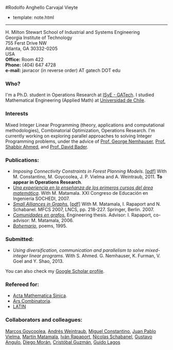 #Rodolfo Anghello Carvajal Vieyte

- template: note.html

-----

H. Milton Stewart School of Industrial and Systems Engineering  
Georgia Institute of Technology  
755 Ferst Drive NW  
Atlanta, GA 30332-0205  
USA  
**Office:** Room 422  
**Phone:** (404) 647 4728  
**e-mail:** javracor (in reverse order) AT gatech DOT edu

### Who? ###
I'm a Ph.D. student in Operations Research at [ISyE - GATech](http://www.isye.gatech.edu). I studied Mathematical Engineering (Applied Math) at [Universidad de Chile](http://www.dim.uchile.cl).

### Interests ###
Mixed Integer Linear Programming (theory, applications and computational methodologies), Combinatorial Optimization, Operations Research. I'm
currently working on exploring parallel approaches to solving Integer Programming problems, under the advice of
[Prof. George Nemhauser](http://www2.isye.gatech.edu/~gnemhaus/), [Prof. Shabbir
Ahmed](http://www2.isye.gatech.edu/~sahmed/), and [Prof. David Bader](http://www.cc.gatech.edu/~bader/).

### Publications: ###
- *Imposing Connectivity Constraints in Forest Planning Models.* [[pdf]][oldGrowth_pdf] With M. Constantino, M. Goycoolea, J. P. Vielma and A. Weintraub, 2011. **To appear in Operations Research**.
- [*Una experiencia en la ense&ntilde;anza de los primeros cursos del &aacute;rea matem&aacute;tica*][sochedi07]. With M. Matamala. XXI Congreso de Educaci&oacute;n en Ingenier&iacute;a SOCHEDI, 2007.
- [*Small Alliances in Graphs.*][mfcs07] [[pdf]][mfcs07_pdf] With M. Matamala, I. Rapaport and N. Schabanel. MFCS 2007, LNCS, pp. 218-227. Springer, Berlin. 2007.
- [*Comunidades en grafos.*][comunidades06] Engineering thesis. Advisor: I. Rapaport, co-advisor: M. Matamala, 2006.
- [*Bohemario*][bohemario95], poems, 1995.

### Submitted: ###
- *Using diversification, communication and parallelism to solve mixed-integer linear programs.* With S. Ahmed. G. Nemhauser, K. Furman,
V. Goel and Y. Shao, 2013.

You can also check my [Google Scholar profile](http://scholar.google.com/citations?hl=en&user=O3DhVXMAAAAJ).

### Refereed for: ###
- [Acta Mathematica Sinica](http://www.springer.com/mathematics/journal/10114).
- [Ars Combinatoria](http://www.combinatorialmath.ca/arscombinatoria/). 
- [LATIN](http://www.latintcs.org/)

### Collaborators and colleagues: ###
[Marcos Goycoolea](http://mgoycool.uai.cl), 
[Andr&eacute;s Weintraub](http://www.dii.uchile.cl/~aweintra/), 
[Miguel Constantino](http://www.deio.fc.ul.pt/ficha_pessoal/ficha_miguel-constantino.php), 
[Juan Pablo Vielma](http://www.pitt.edu/~jvielma/),
[Mart&iacute;n Matamala](http://www.dim.uchile.cl/~mmatamal),
[Iv&aacute;n Rapaport](http://www.dim.uchile.cl/~rapaport),
[Nicolas Schabanel](http://www.liafa.jussieu.fr/~nschaban/), 
[Gustavo Angulo](http://www2.isye.gatech.edu/~giao3), 
[Diego Mor&aacute;n](http://www2.isye.gatech.edu/~damr3), 
[Crist&oacute;bal Guzm&aacute;n](http://www2.isye.gatech.edu/~cguzman6/Home.html),
[Guido Lagos](http://www2.isye.gatech.edu/~grlb3/)

[sochedi07]: http://www2.isye.gatech.edu/~rcarvajal3/material/research/sochedi07.pdf
[mfcs07]: http://www.springerlink.com/content/k28384113576g382/
[mfcs07_pdf]: http://www2.isye.gatech.edu/~rcarvajal3/material/research/small_mfcs07.pdf
[comunidades06]: http://www.cybertesis.cl/tesis/uchile/2006/carvajal_r/html/index-frames.html
[bohemario95]: http://books.google.com/books?id=u60_UxhzWZ8C
[oldGrowth_pdf]: http://www2.isye.gatech.edu/~rcarvajal3/material/research/oldgrowth_121017.pdf

